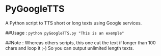 # PyGoogleTTS

A Python script to TTS short or long texts using Google services.

##Usage :
 `python pyGoogleTTS.py "This is an exemple"`

##Note :
Whereas others scripts, this one cut the text if longer than 100 chars and loop it ;-) So you can output unlimited length texts.
